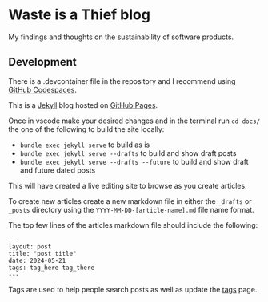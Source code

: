 # Waste is a Thief blog

My findings and thoughts on the sustainability of software products.

## Development

There is a .devcontainer file in the repository and I recommend using [GitHub Codespaces](https://github.com/features/codespaces).

This is a [Jekyll](https://jekyllrb.com/) blog hosted on [GitHub Pages](https://pages.github.com/).

Once in vscode make your desired changes and in the terminal run `cd docs/` the one of the following to build the site locally:

- `bundle exec jekyll serve` to build as is
- `bundle exec jekyll serve --drafts` to build and show draft posts
- `bundle exec jekyll serve --drafts --future` to build and show draft and future dated posts

This will have created a live editing site to browse as you create articles.

To create new articles create a new markdown file in either the `_drafts` or `_posts` directory using the `YYYY-MM-DD-[article-name].md` file name format.

The top few lines of the articles markdown file should include the following:

```cd
---
layout: post
title: "post title"
date: 2024-05-21
tags: tag_here tag_there
---
```

Tags are used to help people search posts as well as update the [tags](https://wiat.io/tags/) page.
